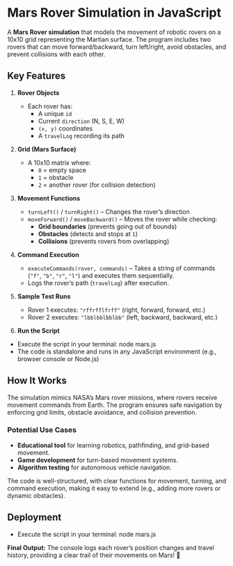 # Mars Rover Simulation in JavaScript  

 A **Mars Rover simulation** that models the movement of robotic rovers on a 10x10 grid representing the Martian surface.
 The program includes two rovers that can move forward/backward, turn left/right, avoid obstacles, and prevent collisions with each other.  

## **Key Features**  

1. **Rover Objects**  
   - Each rover has:  
     - A unique `id`  
     - Current `direction` (N, S, E, W)  
     - `(x, y)` coordinates  
     - A `travelLog` recording its path  

2. **Grid (Mars Surface)**  
   - A 10x10 matrix where:  
     - `0` = empty space  
     - `1` = obstacle  
     - `2` = another rover (for collision detection)  

3. **Movement Functions**  
   - `turnLeft()` / `turnRight()` – Changes the rover’s direction  
   - `moveForward()` / `moveBackward()` – Moves the rover while checking:  
     - **Grid boundaries** (prevents going out of bounds)  
     - **Obstacles** (detects and stops at `1`)  
     - **Collisions** (prevents rovers from overlapping)  

4. **Command Execution**  
   - `executeCommands(rover, commands)` – Takes a string of commands (`"f"`, `"b"`, `"r"`, `"l"`) and executes them sequentially.  
   - Logs the rover’s path (`travelLog`) after execution.  

5. **Sample Test Runs**  
   - Rover 1 executes: `"rffrfflfrff"` (right, forward, forward, etc.)  
   - Rover 2 executes: `"lbblbblbblbb"` (left, backward, backward, etc.)
  
6. **Run the Script**
  - Execute the script in your terminal:
       node mars.js  
  - The code is standalone and runs in any JavaScript environment (e.g., browser console or Node.js)
    
## **How It Works**  
The simulation mimics NASA’s Mars rover missions, where rovers receive movement commands from Earth.
The program ensures safe navigation by enforcing grid limits, obstacle avoidance, and collision prevention.  

### **Potential Use Cases**  
- **Educational tool** for learning robotics, pathfinding, and grid-based movement.  
- **Game development** for turn-based movement systems.  
- **Algorithm testing** for autonomous vehicle navigation.  

The code is well-structured, with clear functions for movement, turning, and command execution, making it easy to extend (e.g., adding more rovers or dynamic obstacles).  

## **Deployment**
 - Execute the script in your terminal:
       node mars.js
   
**Final Output:**
The console logs each rover’s position changes and travel history, providing a clear trail of their movements on Mars! 🚀
